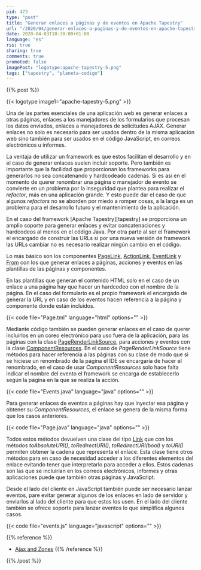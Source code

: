 ```yaml
---
pid: 473
type: "post"
title: "Generar enlaces a páginas y de eventos en Apache Tapestry"
url: "/2020/04/generar-enlaces-a-paginas-y-de-eventos-en-apache-tapestry/"
date: 2020-04-03T18:30:00+01:00
language: "es"
rss: true
sharing: true
comments: true
promoted: false
imagePost: "logotype:apache-tapestry-5.png"
tags: ["tapestry", "planeta-codigo"]
---
```


{{% post %}}

{{< logotype image1="apache-tapestry-5.png" >}}

Una de las partes esenciales de una aplicación web es generar enlaces a otras páginas, enlaces a los manejadores de los formularios que procesan los datos enviados, enlaces a manejadores de solicitudes AJAX. Generar enlaces no solo es necesario para ser usados dentro de la misma aplicación web sino también para ser usados en el código JavaScript, en correos electrónicos u informes.

La ventaja de utilizar un framework es que estos facilitan el desarrollo y en el caso de generar enlaces suelen incluir soporte. Pero también es importante que la facilidad que proporcionan los frameworks para generarlos no sea concatenando y hardcodeado cadenas. Si es así en el momento de querer renombrar una página o manejador de evento se convierte en un problema por la inseguridad que plantea para realizar el _refactor_, más en una aplicación grande. Y esto puede dar el caso de que algunos _refactors_ no se aborden por miedo a romper cosas, a la larga es un problema para el desarrollo futuro y el mantenimiento de la aplicación.

En el caso del framework [Apache Tapestry][tapestry] se proporciona un amplio soporte para generar enlaces y evitar concatenaciones y hardcodeos al menos en el código Java. Por otra parte al ser el framework el encargado de construir las URLs si por una nueva versión de framework las URLs cambiar no es necesario realizar ningún cambio en el código.

Lo más básico son los componentes [PageLink](tapestry:org/apache/tapestry5/corelib/components/PageLink.html), [ActionLink](tapestry:org/apache/tapestry5/corelib/components/ActionLink.html), [EventLink](tapestry:org/apache/tapestry5/corelib/components/EventLink.html) y [From](tapestry:org/apache/tapestry5/corelib/components/Form.html) con los que generar enlaces a páginas, acciones y eventos en las plantillas de las páginas y componentes.

En las plantillas que generan el contenido HTML solo en el caso de un enlace a una página hay que hacer un hardcodeo con el nombre de la página. En el caso del formulario es el propio framework el encargado de generar la URL y en caso de los eventos hacen referencia a la página y componente donde están incluidos.

{{< code file="Page.tml" language="html" options="" >}}

Mediante código también se pueden generar enlaces en el caso de querer incluirlos en un coreo electrónico para uso fuera de la aplicación, para las páginas con la clase [PageRenderLinkSource](tapestry:org/apache/tapestry5/services/PageRenderLinkSource.html), para acciones y eventos con la clase [ComponentResources](tapestry:org/apache/tapestry5/ComponentResources.html). En el caso de _PageRenderLinkSource_ tiene métodos para hacer referencia a las páginas con su clase de modo que si se hiciese un renombrado de la página el IDE se encargaría de hacer el renombrado, en el caso de usar _ComponentResources_ solo hace falta indicar el nombre del evento el framework se encarga de establecerlo según la página en la que se realiza la acción.

{{< code file="Events.java" language="java" options="" >}}

Para generar enlaces de eventos a páginas hay que inyectar esa página y obtener su _ComponentResources_, el enlace se genera de la misma forma que los casos anteriores.

{{< code file="Page.java" language="java" options="" >}}

Todos estos métodos devuelven una clase del tipo [Link](tapestry:org/apache/tapestry5/Link.html) que con los métodos _toAbsoluteURI()_, _toRedirectURI()_, _toRedirectURI(bool)_ y _toURI()_ permiten obtener la cadena que representa el enlace. Esta clase tiene otros métodos para en caso de necesidad acceder a los diferentes elementos del enlace evitando tener que interpretarlo para acceder a ellos. Estos cadenas son las que se incluirían en los correos electrónicos, informes y otras aplicaciones puede que también otras páginas y JavaScript.

Desde el lado del cliente en JavaScript también puede ser necesario lanzar eventos, pare evitar generar algunos de los enlaces en lado de servidor y enviarlos al lado del cliente para que estos los usen. En el lado del cliente también se ofrece soporte para lanzar eventos lo que simplifica algunos casos.

{{< code file="events.js" language="javascript" options="" >}}

{{% reference %}}
* [Ajax and Zones](http://tapestry.apache.org/ajax-and-zones.html)
{{% /reference %}}

{{% /post %}}
